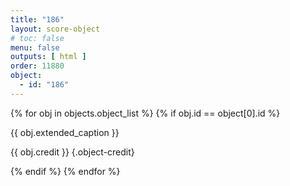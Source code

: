 ```yaml
---
title: "186"
layout: score-object
# toc: false
menu: false
outputs: [ html ]
order: 11880
object:
  - id: "186"
---
```


{% for obj in objects.object_list %}
{% if obj.id == object[0].id %}

{{ obj.extended_caption }}

{{ obj.credit }} {.object-credit}

{% endif %}
{% endfor %}
